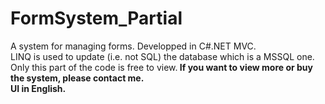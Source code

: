 # FormSystem_Partial
A system for managing forms. Developped in C#.NET MVC.<br />
LINQ is used to update (i.e. not SQL) the database which is a MSSQL one.<br />
Only this part of the code is free to view.<b />
If you want to view more or buy the system, please contact me.<br />
UI in English.

